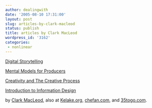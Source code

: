 ```yaml
---
author: dealingwith
date: '2005-08-10 17:31:00'
layout: post
slug: articles-by-clark-macleod
status: publish
title: articles by Clark MacLeod
wordpress_id: '3162'
categories:
 - nonlinear
---
```


[Digital Storytelling][1]


[Mental Models for Producers][2]


[Creativity and The Creative Process][3]


[Introduction to Information Design][4]


by [Clark MacLeod][5], also at [Kelake.org][6], [chefan.com][7], and
[35togo.com][8].

   [1]: http://www.kelake.org/archive/presentations/digitalstories/

   [2]: http://www.kelake.org/archive/presentations/mentalmodel/index.html

   [3]: http://www.kelake.org/archive/presentations/creativity_and_the_c.html

   [4]: http://www.kelake.org/archive/presentations/id/index.html

   [5]: http://www.clarkmacleod.com/

   [6]: http://www.kelake.org/

   [7]: http://www.chefan.com

   [8]: http://www.35togo.com/

   

